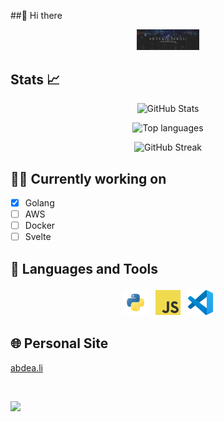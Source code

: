 ##👋 Hi there 

<p align="center">
  <img src="assets/banner.png" alt="Banner" width="100">
</p>

## Stats 📈
<p align="center">
  <img src="https://github-readme-stats.vercel.app/api?username=abdealijaroli&show_icons=true&theme=tokyonight&border_radius=15&hide_border=true&show_owner=true" alt="GitHub Stats">
</p>

<p align="center">
  <img src="https://github-readme-stats.vercel.app/api/top-langs/?username=abdealijaroli&hide=php&layout=compact&theme=tokyonight&border_radius=15&hide_border=true" alt="Top languages">
</p>

<p align="center">
  <img src="https://github-readme-streak-stats.herokuapp.com?user=abdealijaroli&theme=tokyonight_duo&hide_border=true&date_format=M%20j%5B%2C%20Y%5D" alt="GitHub Streak">
</p>

## 🧑‍💻 Currently working on
- [x] Golang
- [ ] AWS
- [ ] Docker
- [ ] Svelte

## 🧰 Languages and Tools
<p align="center">
<img src="https://raw.githubusercontent.com/github/explore/80688e429a7d4ef2fca1e82350fe8e3517d3494d/topics/python/python.png" alt="Python" height="40" style="vertical-align:top; margin:4px">
<img src="https://raw.githubusercontent.com/github/explore/80688e429a7d4ef2fca1e82350fe8e3517d3494d/topics/javascript/javascript.png" alt="Javascript" height="40" style="vertical-align:top; margin:4px">
<img src="https://raw.githubusercontent.com/github/explore/80688e429a7d4ef2fca1e82350fe8e3517d3494d/topics/visual-studio-code/visual-studio-code.png" alt="VS Code" height="40" style="vertical-align:top; margin:4px">
</p>

## 🌐 Personal Site
<a href="https://abdea.li/">abdea.li</a>

<br> 

![](https://komarev.com/ghpvc/?username=abdealijaroli&color=ff69b4)

